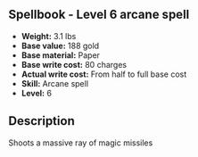 ## Spellbook - Level 6 arcane spell

- **Weight:** 3.1 lbs
- **Base value:** 188 gold
- **Base material:** Paper
- **Base write cost:** 80 charges
- **Actual write cost:** From half to full base cost
- **Skill:** Arcane spell
- **Level:** 6

## Description

Shoots a massive ray of magic missiles
